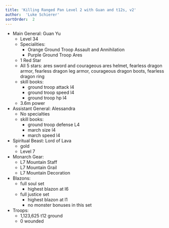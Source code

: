 ```yaml
---
title: 'Killing Ranged Pan Level 2 with Guan and t12s, v2'
author:  'Luke Schierer'
sortOrder:  2
---
```


* Main General: Guan Yu
  * Level 34
  * Specialities:
    * Orange Ground Troop Assault and Annihilation
    * Purple Ground Troop Ares
  * 1 Red Star
  * All 5 stars: ares sword and courageous ares helmet, fearless dragon armor, fearless dragon leg armor, courageous dragon boots, fearless dragon ring
  * skill books:
    * ground troop attack l4
    * ground troop speed l4
    * ground troop hp l4
  * 3.6m power
* Assistant General: Alessandra
  * No specialties
  * skill books:
    * ground troop defense L4
    * march size l4
    * march speed l4
* Spiritual Beast: Lord of Lava
  * gold
  * Level 7
* Monarch Gear:
  * L7 Mountain Staff
  * L7 Mountain Grail
  * L7 Mountain Decoration
* Blazons:
  * full soul set
    * highest blazon at l6
  * full justice set
    * highest blazon at l1
    * no monster bonuses in this set
* Troops:
  * 1,123,625 t12 ground
  * 0 wounded

